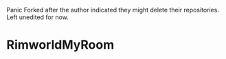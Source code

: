 Panic Forked after the author indicated they might delete their repositories. Left unedited for now.

# RimworldMyRoom
